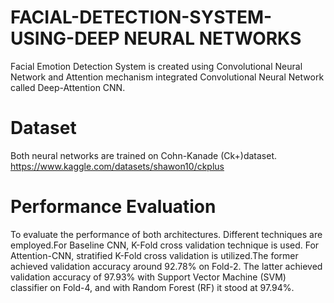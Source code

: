 # FACIAL-DETECTION-SYSTEM-USING-DEEP NEURAL NETWORKS
Facial Emotion Detection System is created using Convolutional Neural Network and Attention mechanism integrated Convolutional Neural Network called Deep-Attention CNN. 
# Dataset
Both neural networks are trained on Cohn-Kanade (Ck+)dataset. https://www.kaggle.com/datasets/shawon10/ckplus 
# Performance Evaluation
To evaluate the performance of both architectures. Different techniques are employed.For Baseline CNN, K-Fold cross validation technique is used. For Attention-CNN, stratified K-Fold cross validation is utilized.The former achieved validation accuracy around 92.78% on Fold-2. The 
latter achieved validation accuracy of 97.93% with Support Vector Machine (SVM) classifier on 
Fold-4, and with Random Forest (RF) it stood at 97.94%.
